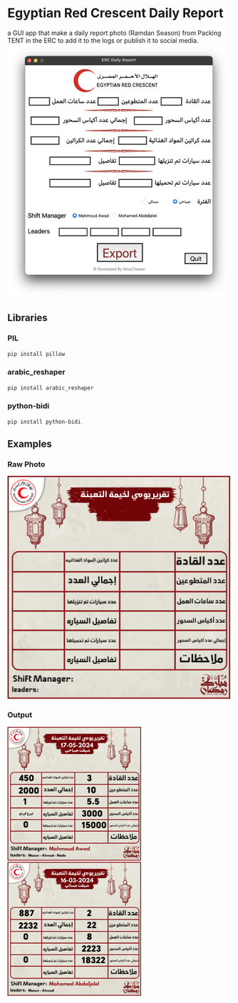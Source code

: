 # Egyptian Red Crescent Daily Report
a GUI app that make a daily report photo (Ramdan Season) from Packing TENT in the ERC to add it to the logs or publish it to social media.
<img src="photos/image.png" width="500">

## Libraries

### PIL
```bash
pip install pillow
```

### arabic_reshaper
```bash
pip install arabic_reshaper
```

### python-bidi
```bash
pip install python-bidi

```


## Examples

### Raw Photo
<img src="photos/daily_report.png" width="500">

### Output

<p float="center">
  <img src="photos/17-05-2024%201Morning%20Period%20Daily%20Report.png" width="300">
  <img src="photos/16-03-2024%202Evening%20Period%20Daily%20Report.png" width="300">
</p>
